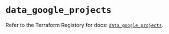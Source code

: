 # `data_google_projects`

Refer to the Terraform Registory for docs: [`data_google_projects`](https://registry.terraform.io/providers/hashicorp/google/5.29.0/docs/data-sources/projects).
